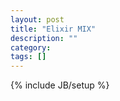 ```yaml
---
layout: post
title: "Elixir MIX"
description: ""
category: 
tags: []
---
```

{% include JB/setup %}
